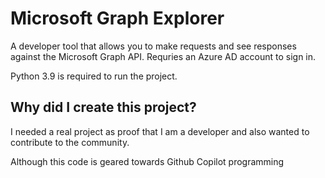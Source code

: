 # Microsoft Graph Explorer

A developer tool that allows you to make requests and see responses against the Microsoft Graph API.
Requries an Azure AD account to sign in.

Python 3.9 is required to run the project.

## Why did I create this project?

I needed a real project as proof that I am a developer and also wanted to contribute to the community.

Although this code is geared towards Github Copilot programming
